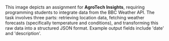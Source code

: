 This image depicts an assignment for **AgroTech Insights**, requiring programming students to integrate data from the BBC Weather API. The task involves three parts: retrieving location data, fetching weather forecasts (specifically temperature and conditions), and transforming this raw data into a structured JSON format. Example output fields include 'date' and 'description'.